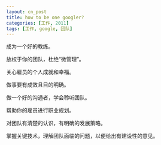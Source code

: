 ```yaml
---
layout: cn_post
title: how to be one googler?
categories: [工作, 2011]
tags: [工作, google, 团队]
---
```


成为一个好的教练。

放权于你的团队，杜绝“微管理”。

关心雇员的个人成就和幸福。

做事要有成效且目的明确。

做一个好的沟通者，学会聆听团队。

帮助你的雇员进行职业规划。

对团队有清楚的认识，有明确的发展策略。

掌握关键技术，理解团队面临的问题，以便给出有建设性的意见。


